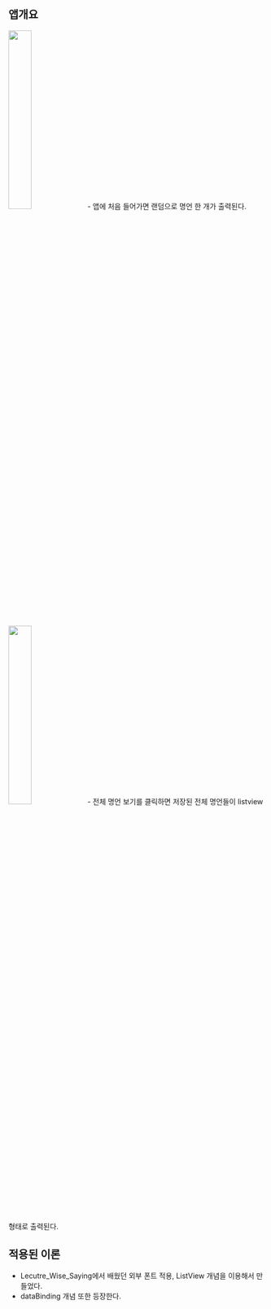 

## 앱개요

<img width="30%" src="https://user-images.githubusercontent.com/104492622/227762280-001e043f-9897-442f-aa77-746e91c8aa73.png"/>
- 앱에 처음 들어가면 랜덤으로 명언 한 개가 출력된다.
</br>

<img width="30%" src="https://user-images.githubusercontent.com/104492622/227762390-309e80f6-3c04-4db6-9eaa-1fb5316ab2f0.png"/>
- 전체 명언 보기를 클릭하면 저장된 전체 명언들이 listview형태로 출력된다.


</br>

## 적용된 이론

- Lecutre_Wise_Saying에서 배웠던 
외부 폰트 적용, ListView 개념을 이용해서 만들었다.
- dataBinding 개념 또한 등장한다.

</br>


